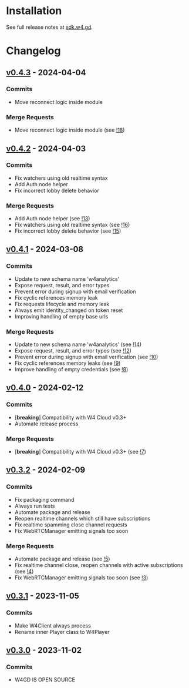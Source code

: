 
# Installation

See full release notes at [sdk.w4.gd](https://sdk.w4.gd).

# Changelog

## [v0.4.3](https://sdk.w4.gd/releases/v0.4.3) - 2024-04-04

### Commits

- Move reconnect logic inside module

### Merge Requests

- Move reconnect logic inside module (see [!18](https://sdk.w4.gd/mrs/18))

## [v0.4.2](https://sdk.w4.gd/releases/v0.4.2) - 2024-04-03

### Commits

- Fix watchers using old realtime syntax
- Add Auth node helper
- Fix incorrect lobby delete behavior

### Merge Requests

- Add Auth node helper (see [!13](https://sdk.w4.gd/mrs/13))
- Fix watchers using old realtime syntax (see [!16](https://sdk.w4.gd/mrs/16))
- Fix incorrect lobby delete behavior (see [!15](https://sdk.w4.gd/mrs/15))

## [v0.4.1](https://sdk.w4.gd/releases/v0.4.1) - 2024-03-08

### Commits

- Update to new schema name 'w4analytics'
- Expose request, result, and error types
- Prevent error during signup with email verification
- Fix cyclic references memory leak
- Fix requests lifecycle and memory leak
- Always emit identity_changed on token reset
- Improving handling of empty base urls

### Merge Requests

- Update to new schema name 'w4analytics' (see [!14](https://sdk.w4.gd/mrs/14))
- Expose request, result, and error types (see [!12](https://sdk.w4.gd/mrs/12))
- Prevent error during signup with email verification (see [!10](https://sdk.w4.gd/mrs/10))
- Fix cyclic references memory leaks (see [!9](https://sdk.w4.gd/mrs/9))
- Improve handling of empty credentials (see [!8](https://sdk.w4.gd/mrs/8))

## [v0.4.0](https://sdk.w4.gd/releases/v0.4.0) - 2024-02-12

### Commits

- [**breaking**] Compatibility with W4 Cloud v0.3+
- Automate release process

### Merge Requests

- [**breaking**] Compatibility with W4 Cloud v0.3+ (see [!7](https://sdk.w4.gd/mrs/7))

## [v0.3.2](https://sdk.w4.gd/releases/v0.3.2) - 2024-02-09

### Commits

- Fix packaging command
- Always run tests
- Automate package and release
- Reopen realtime channels which still have subscriptions
- Fix realtime spamming close channel requests
- Fix WebRTCManager emitting signals too soon

### Merge Requests

- Automate package and release (see [!5](https://sdk.w4.gd/mrs/5))
- Fix realtime channel close, reopen channels with active subscriptions (see [!4](https://sdk.w4.gd/mrs/4))
- Fix WebRTCManager emitting signals too soon (see [!3](https://sdk.w4.gd/mrs/3))

## [v0.3.1](https://sdk.w4.gd/releases/v0.3.1) - 2023-11-05

### Commits

- Make W4Client always process
- Rename inner Player class to W4Player

## [v0.3.0](https://sdk.w4.gd/releases/v0.3.0) - 2023-11-02

### Commits

- W4GD IS OPEN SOURCE

